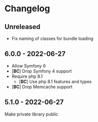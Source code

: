 # Changelog

<!-- There should always be "Unreleased" section at the beginning. -->

## Unreleased
- Fix naming of classes for bundle loading

## 6.0.0 - 2022-06-27
- Allow Symfony 6
- [**BC**] Drop Symfony 4 support
- Require php 8.1
  - [**BC**] Use php 8.1 features and types
- [**BC**] Drop Memcache support

## 5.1.0 - 2022-06-27
Make private library public
